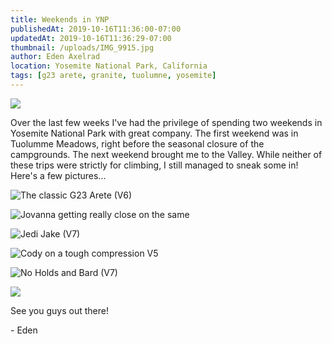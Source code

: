 ```yaml
---
title: Weekends in YNP
publishedAt: 2019-10-16T11:36:00-07:00
updatedAt: 2019-10-16T11:36:29-07:00
thumbnail: /uploads/IMG_9915.jpg
author: Eden Axelrad
location: Yosemite National Park, California
tags: [g23 arete, granite, tuolumne, yosemite]
---
```


![](/uploads/IMG_9915.jpg)

Over the last few weeks I've had the privilege of spending two weekends in Yosemite National Park with great company. The first weekend was in Tuolumme Meadows, right before the seasonal closure of the campgrounds. The next weekend brought me to the Valley. While neither of these trips were strictly for climbing, I still managed to sneak some in! Here's a few pictures...

![The classic G23 Arete (V6)](/uploads/IMG_6419.jpg)

![Jovanna getting really close on the same](/uploads/IMG_9914.jpg)

![Jedi Jake (V7)](/uploads/IMG_6441.jpg)

![Cody on a tough compression V5](/uploads/IMG_9983.jpg)

![No Holds and Bard (V7)](/uploads/IMG_6686.jpg)

![](/uploads/IMG_6718.jpg)

See you guys out there!

\- Eden
